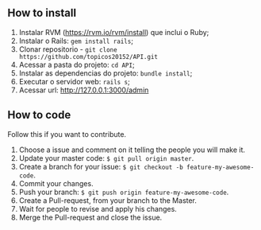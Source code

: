 ## How to install
1. Instalar RVM (https://rvm.io/rvm/install) que inclui o Ruby;
2. Instalar o Rails: `gem install rails`;
3. Clonar repositorio - `git clone https://github.com/topicos20152/API.git`
4. Acessar a pasta do projeto: `cd API`;
3. Instalar as dependencias do projeto: `bundle install`;
4. Executar o servidor web: `rails s`;
5. Acessar url: http://127.0.0.1:3000/admin


## How to code
Follow this if you want to contribute.

1. Choose a issue and comment on it telling the people you will make it.
2. Update your master code: `$ git pull origin master`.
3. Create a branch for your issue: `$ git checkout -b feature-my-awesome-code`.
4. Commit your changes.
5. Push your branch: `$ git push origin feature-my-awesome-code`.
6. Create a Pull-request, from your branch to the Master.
7. Wait for people to revise and apply his changes.
8. Merge the Pull-request and close the issue.



